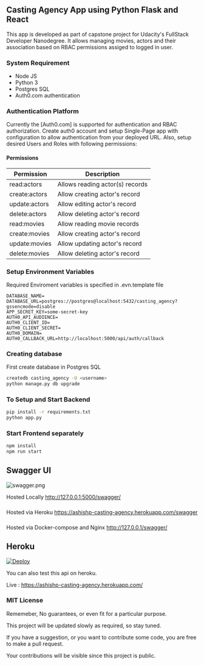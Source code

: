 ## Casting Agency App using Python Flask and React
This app is developed as part of capstone project for Udacity's FullStack Developer Nanodegree. It allows managing movies, actors and their association based on RBAC permissions assiged to logged in user.

### System Requirement
- Node JS
- Python 3
- Postgres SQL
- Auth0.com authentication

### Authentication Platform
Currently the [Auth0.com] is supported for authentication and RBAC authorization. Create
auth0 account and setup Single-Page app with configuration to allow authentication from your deployed URL. Also, setup desired Users and Roles with following permissions:
#### Permissions
| Permission  | Description  |
|---|---|
| read:actors  | Allows reading actor(s) records |
| create:actors | Allow creating actor's record |
| update:actors | Allow editing actor's record |
| delete:actors | Allow deleting actor's record |
| read:movies   | Allow reading movie records |
| create:movies | Allow creating actor's record |
| update:movies | Allow updating actor's record |
| delete:movies | Allow deleting actor's record |

### Setup Environment Variables
Required Enviroment variables is specified in .evn.template file

```
DATABASE_NAME=
DATABASE_URL=postgres://postgres@localhost:5432/casting_agency?gssencmode=disable
APP_SECRET_KEY=some-secret-key
AUTH0_API_AUDIENCE=
AUTH0_CLIENT_ID=
AUTH0_CLIENT_SECRET=
AUTH0_DOMAIN=
AUTH0_CALLBACK_URL=http://localhost:5000/api/auth/callback
```

### Creating database
First create database in Postgres SQL
```bash
createdb casting_agency -U <username>
python manage.py db upgrade
```
### To Setup and Start Backend
```bash
pip install -r requirements.txt
python app.py
```

### Start Frontend separately
```bash
npm install
npm run start
```

## Swagger UI
![swagger.png](swagger.png)

Hosted Locally
http://127.0.0.1:5000/swagger/

###
Hosted via Heroku
https://ashishp-casting-agency.herokuapp.com/swagger

###
Hosted via Docker-compose and Nginx
http://127.0.0.1/swagger/

## Heroku
[![Deploy](https://www.herokucdn.com/deploy/button.svg)](
    https://heroku.com/deploy?template=https://github.com/Sean-Bradley/Seans-Python3-Flask-Rest-Boilerplate)

You can also test this api on heroku.

Live : https://ashishp-casting-agency.herokuapp.com/

### MIT License
Rememeber, No guarantees, or even fit for a particular purpose.

This project will be updated slowly as required, so stay tuned.

If you have a suggestion, or you want to contribute some code, you are free to make a pull request.

Your contributions will be visible since this project is public.